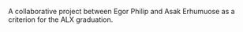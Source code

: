 A collaborative project between Egor Philip and Asak Erhumuose as a criterion for the ALX graduation.